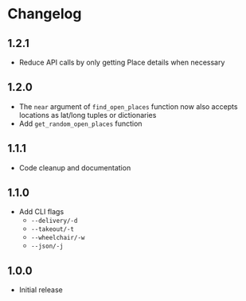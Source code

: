 # Changelog

## 1.2.1

- Reduce API calls by only getting Place details when necessary

## 1.2.0

- The `near` argument of `find_open_places` function now also accepts locations as lat/long tuples or dictionaries
- Add `get_random_open_places` function

## 1.1.1

- Code cleanup and documentation

## 1.1.0

- Add CLI flags
  - `--delivery/-d`
  - `--takeout/-t`
  - `--wheelchair/-w`
  - `--json/-j`

## 1.0.0

- Initial release
